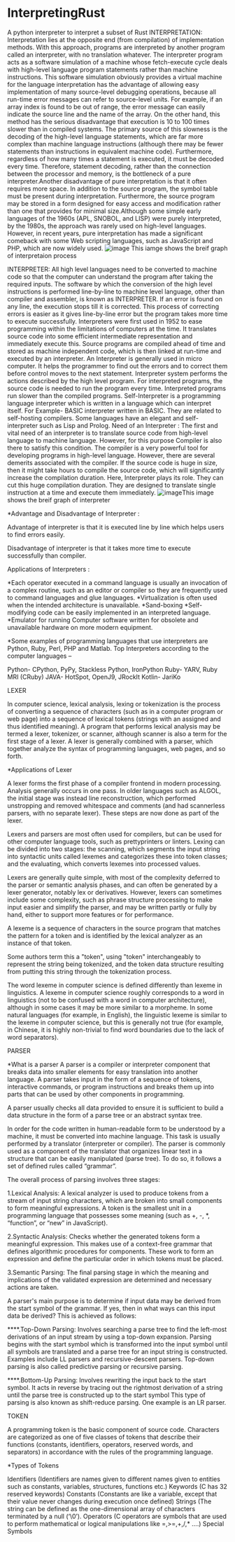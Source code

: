 # InterpretingRust
A python interpreter to interpret a subset of Rust
INTERPRETATION:
Interpretation lies at the opposite end (from compilation) of implementation methods. With this approach, programs are interpreted by another program called an interpreter, with no translation whatever.
The interpreter program acts as a software simulation of a machine whose fetch-execute cycle deals with high-level language program statements rather than machine instructions. This software simulation obviously provides a virtual machine for the language interpretation has the advantage of allowing easy implementation of many source-level debugging operations, because all run-time error messages can refer to source-level units. 
For example, if an array index is found to be out of range, the error message can easily indicate the source line and the name of the array. On the other hand, this method has the serious disadvantage that execution is 10 to 100 times slower than in compiled systems. The primary source of this slowness is the decoding of the high-level language statements, which are far more complex than machine language instructions (although there may be fewer statements than instructions in equivalent machine code). Furthermore, regardless of how many times a statement is executed, it must be decoded every time. Therefore, statement decoding, rather than the connection between the processor and memory, is the bottleneck of a pure interpreter.Another disadvantage of pure interpretation is that it often requires more space. In addition to the source program, the symbol table must be present during interpretation. Furthermore, the source program may be stored in a form designed for easy access and modification rather than one that provides for minimal size.Although some simple early languages of the 1960s (APL, SNOBOL, and LISP) were purely interpreted, by the 1980s, the approach was rarely used on high-level languages. However, in recent years, pure interpretation has made a significant comeback with some Web scripting languages, such as JavaScript and PHP, which are now widely used.
![image](https://user-images.githubusercontent.com/110807370/200530497-0226ab1a-d12c-4b49-8575-6f28cbc6aa1c.png) This iamge shows the breif graph of interpretaion process

INTERPRETER:
All high level languages need to be converted to machine code so that the computer can understand the program after taking the required inputs. The software by which the conversion of the high level instructions is performed line-by-line to machine level language, other than compiler and assembler, is known as INTERPRETER. If an error is found on any line, the execution stops till it is corrected.
This process of correcting errors is easier as it gives line-by-line error but the program takes more time to execute successfully. Interpreters were first used in 1952 to ease programming within the limitations of computers at the time. 
It translates source code into some efficient intermediate representation and immediately execute this.
Source programs are compiled ahead of time and stored as machine independent code, which is then linked at run-time and executed by an interpreter. An Interpreter is generally used in micro computer. It helps the programmer to find out the errors and to correct them before control moves to the next statement. 
Interpreter system performs the actions described by the high level program. For interpreted programs, the source code is needed to run the program every time. Interpreted programs run slower than the compiled programs. Self-Interpreter is a programming language interpreter which is written in a language which can interpret itself. 
For Example- BASIC interpreter written in BASIC. They are related to self-hosting compilers. Some languages have an elegant and self-interpreter such as Lisp and Prolog. Need of an Interpreter : The first and vital need of an interpreter is to translate source code from high-level language to machine language. However, for this purpose Compiler is also there to satisfy this condition. The compiler is a very powerful tool for developing programs in high-level language. However, there are several demerits associated with the compiler. 
If the source code is huge in size, then it might take hours to compile the source code, which will significantly increase the compilation duration. Here, Interpreter plays its role. They can cut this huge compilation duration. They are designed to translate single instruction at a time and execute them immediately.
![image](https://user-images.githubusercontent.com/110807370/200531762-f6f8d52a-9248-4b8b-9778-8d97ad07c55f.png)This image shows the breif graph of interpreter 



*Advantage and Disadvantage of Interpreter :

Advantage of interpreter is that it is executed line by line which helps users to find errors easily.

Disadvantage of interpreter is that it takes more time to execute successfully than compiler.





Applications of Interpreters :

*Each operator executed in a command language is usually an invocation of a complex routine, such as an editor or compiler so they are frequently used to command languages and glue languages.
*Virtualization is often used when the intended architecture is unavailable.
*Sand-boxing
*Self-modifying code can be easily implemented in an interpreted language.
*Emulator for running Computer software written for obsolete and unavailable hardware on more modern equipment.


*Some examples of programming languages that use interpreters are Python, Ruby, Perl, PHP and Matlab. Top Interpreters according to the computer languages –

Python- CPython, PyPy, Stackless Python, IronPython
Ruby- YARV, Ruby MRI (CRuby)
JAVA- HotSpot, OpenJ9, JRockIt
Kotlin- JariKo

LEXER

In computer science, lexical analysis, lexing or tokenization is the process of converting a sequence of characters (such as in a computer program or web page) into a sequence of lexical tokens (strings with an assigned and thus identified meaning). A program that performs lexical analysis may be termed a lexer, tokenizer, or scanner, although scanner is also a term for the first stage of a lexer. A lexer is generally combined with a parser, which together analyze the syntax of programming languages, web pages, and so forth.

*Applications of Lexer

A lexer forms the first phase of a compiler frontend in modern processing. Analysis generally occurs in one pass. In older languages such as ALGOL, the initial stage was instead line reconstruction, which performed unstropping and removed whitespace and comments (and had scannerless parsers, with no separate lexer). These steps are now done as part of the lexer.

Lexers and parsers are most often used for compilers, but can be used for other computer language tools, such as prettyprinters or linters. Lexing can be divided into two stages: the scanning, which segments the input string into syntactic units called lexemes and categorizes these into token classes; and the evaluating, which converts lexemes into processed values.

Lexers are generally quite simple, with most of the complexity deferred to the parser or semantic analysis phases, and can often be generated by a lexer generator, notably lex or derivatives. However, lexers can sometimes include some complexity, such as phrase structure processing to make input easier and simplify the parser, and may be written partly or fully by hand, either to support more features or for performance.

A lexeme is a sequence of characters in the source program that matches the pattern for a token and is identified by the lexical analyzer as an instance of that token.

Some authors term this a "token", using "token" interchangeably to represent the string being tokenized, and the token data structure resulting from putting this string through the tokenization process.

The word lexeme in computer science is defined differently than lexeme in linguistics. A lexeme in computer science roughly corresponds to a word in linguistics (not to be confused with a word in computer architecture), although in some cases it may be more similar to a morpheme. In some natural languages (for example, in English), the linguistic lexeme is similar to the lexeme in computer science, but this is generally not true (for example, in Chinese, it is highly non-trivial to find word boundaries due to the lack of word separators).

PARSER

*What is a parser
A parser is a compiler or interpreter component that breaks data into smaller elements for easy translation into another language. A parser takes input in the form of a sequence of tokens, interactive commands, or program instructions and breaks them up into parts that can be used by other components in programming.

A parser usually checks all data provided to ensure it is sufficient to build a data structure in the form of a parse tree or an abstract syntax tree.


In order for the code written in human-readable form to be understood by a machine, it must be converted into machine language. This task is usually performed by a translator (interpreter or compiler). The parser is commonly used as a component of the translator that organizes linear text in a structure that can be easily manipulated (parse tree). To do so, it follows a set of defined rules called “grammar”.

The overall process of parsing involves three stages:

1.Lexical Analysis: A lexical analyzer is used to produce tokens from a stream of input string characters, which are broken into small components to form meaningful expressions. A token is the smallest unit in a programming language that possesses some meaning (such as +, -, *, “function”, or “new” in JavaScript).

2.Syntactic Analysis: Checks whether the generated tokens form a meaningful expression. This makes use of a context-free grammar that defines algorithmic procedures for components. These work to form an expression and define the particular order in which tokens must be placed.

3.Semantic Parsing: The final parsing stage in which the meaning and implications of the validated expression are determined and necessary actions are taken.

A parser's main purpose is to determine if input data may be derived from the start symbol of the grammar. If yes, then in what ways can this input data be derived? This is achieved as follows:

****.Top-Down Parsing: Involves searching a parse tree to find the left-most derivations of an input stream by using a top-down expansion. Parsing begins with the start symbol which is transformed into the input symbol until all symbols are translated and a parse tree for an input string is constructed. Examples include LL parsers and recursive-descent parsers. Top-down parsing is also called predictive parsing or recursive parsing.

****.Bottom-Up Parsing: Involves rewriting the input back to the start symbol. It acts in reverse by tracing out the rightmost derivation of a string until the parse tree is constructed up to the start symbol This type of parsing is also known as shift-reduce parsing. One example is an LR parser.


TOKEN

A programming token is the basic component of source code. Characters are categorized as one of five classes of tokens that describe their functions (constants, identifiers, operators, reserved words, and separators) in accordance with the rules of the programming language.

*Types of Tokens

Identifiers (Identifiers are names given to different names given to entities such as constants, variables, structures, functions etc.)
Keywords (C has 32 reserved keywords)
Constants (Constants are like a variable, except that their value never changes during execution once defined)
Strings (The string can be defined as the one-dimensional array of characters terminated by a null (‘\0’).
Operators (C operators are symbols that are used to perform mathematical or logical manipulations like =,>=,+,/,* ….)
Special Symbols
